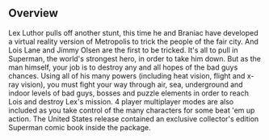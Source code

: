 ## Overview

Lex Luthor pulls off another stunt, this time he and Braniac have developed a virtual reality version of Metropolis to trick the people of the fair city. And Lois Lane and Jimmy Olsen are the first to be tricked. It's all to pull in Superman, the world's strongest hero, in order to take him down. But as the man himself, your job is to destroy any and all hopes of the bad guys chances. Using all of his many powers (including heat vision, flight and x-ray vision), you must fight your way through air, sea, underground and indoor levels of bad guys, bosses and puzzle elements in order to reach Lois and destroy Lex's mission. 4 player multiplayer modes are also included as you take control of the many characters for some beat 'em up action. The United States release contained an exclusive collector's edition Superman comic book inside the package.